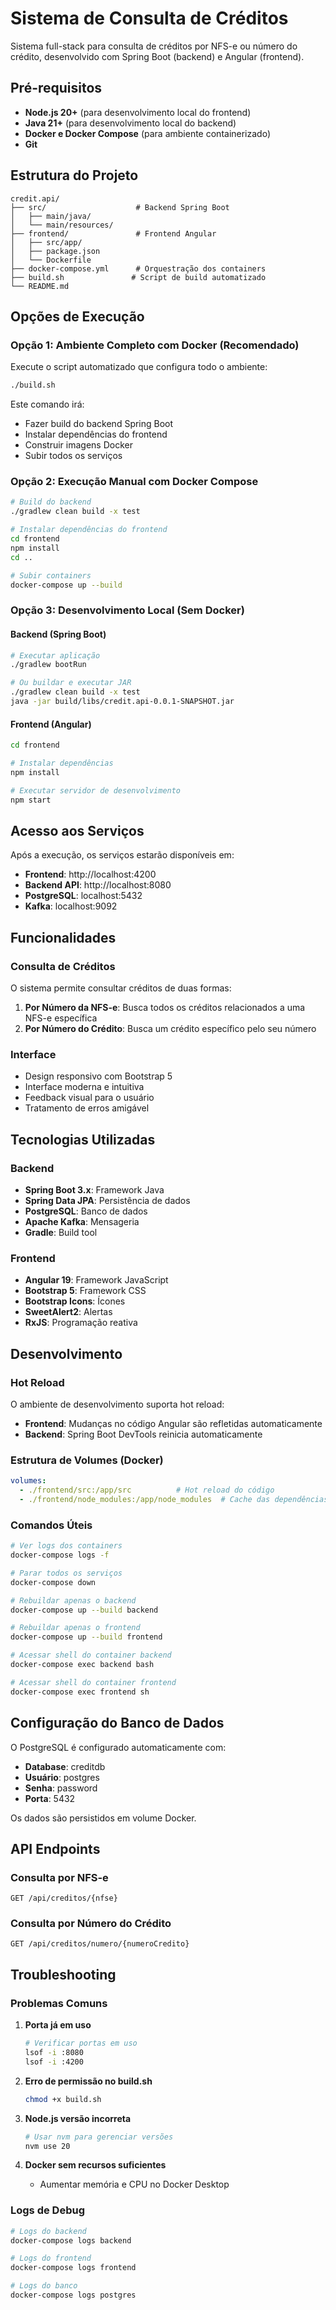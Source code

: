# Sistema de Consulta de Créditos

Sistema full-stack para consulta de créditos por NFS-e ou número do crédito, desenvolvido com Spring Boot (backend) e Angular (frontend).

## Pré-requisitos

- **Node.js 20+** (para desenvolvimento local do frontend)
- **Java 21+** (para desenvolvimento local do backend)
- **Docker e Docker Compose** (para ambiente containerizado)
- **Git**

## Estrutura do Projeto

```
credit.api/
├── src/                    # Backend Spring Boot
│   ├── main/java/
│   └── main/resources/
├── frontend/               # Frontend Angular
│   ├── src/app/
│   ├── package.json
│   └── Dockerfile
├── docker-compose.yml      # Orquestração dos containers
├── build.sh               # Script de build automatizado
└── README.md
```

## Opções de Execução

### Opção 1: Ambiente Completo com Docker (Recomendado)

Execute o script automatizado que configura todo o ambiente:

```bash
./build.sh
```

Este comando irá:
- Fazer build do backend Spring Boot
- Instalar dependências do frontend
- Construir imagens Docker
- Subir todos os serviços

### Opção 2: Execução Manual com Docker Compose

```bash
# Build do backend
./gradlew clean build -x test

# Instalar dependências do frontend
cd frontend
npm install
cd ..

# Subir containers
docker-compose up --build
```

### Opção 3: Desenvolvimento Local (Sem Docker)

#### Backend (Spring Boot)

```bash
# Executar aplicação
./gradlew bootRun

# Ou buildar e executar JAR
./gradlew clean build -x test
java -jar build/libs/credit.api-0.0.1-SNAPSHOT.jar
```

#### Frontend (Angular)

```bash
cd frontend

# Instalar dependências
npm install

# Executar servidor de desenvolvimento
npm start
```

## Acesso aos Serviços

Após a execução, os serviços estarão disponíveis em:

- **Frontend**: http://localhost:4200
- **Backend API**: http://localhost:8080
- **PostgreSQL**: localhost:5432
- **Kafka**: localhost:9092

## Funcionalidades

### Consulta de Créditos

O sistema permite consultar créditos de duas formas:

1. **Por Número da NFS-e**: Busca todos os créditos relacionados a uma NFS-e específica
2. **Por Número do Crédito**: Busca um crédito específico pelo seu número

### Interface

- Design responsivo com Bootstrap 5
- Interface moderna e intuitiva
- Feedback visual para o usuário
- Tratamento de erros amigável

## Tecnologias Utilizadas

### Backend
- **Spring Boot 3.x**: Framework Java
- **Spring Data JPA**: Persistência de dados
- **PostgreSQL**: Banco de dados
- **Apache Kafka**: Mensageria
- **Gradle**: Build tool

### Frontend
- **Angular 19**: Framework JavaScript
- **Bootstrap 5**: Framework CSS
- **Bootstrap Icons**: Ícones
- **SweetAlert2**: Alertas
- **RxJS**: Programação reativa

## Desenvolvimento

### Hot Reload

O ambiente de desenvolvimento suporta hot reload:

- **Frontend**: Mudanças no código Angular são refletidas automaticamente
- **Backend**: Spring Boot DevTools reinicia automaticamente

### Estrutura de Volumes (Docker)

```yaml
volumes:
  - ./frontend/src:/app/src          # Hot reload do código
  - ./frontend/node_modules:/app/node_modules  # Cache das dependências
```

### Comandos Úteis

```bash
# Ver logs dos containers
docker-compose logs -f

# Parar todos os serviços
docker-compose down

# Rebuildar apenas o backend
docker-compose up --build backend

# Rebuildar apenas o frontend
docker-compose up --build frontend

# Acessar shell do container backend
docker-compose exec backend bash

# Acessar shell do container frontend
docker-compose exec frontend sh
```

## Configuração do Banco de Dados

O PostgreSQL é configurado automaticamente com:

- **Database**: creditdb
- **Usuário**: postgres
- **Senha**: password
- **Porta**: 5432

Os dados são persistidos em volume Docker.

## API Endpoints

### Consulta por NFS-e
```
GET /api/creditos/{nfse}
```

### Consulta por Número do Crédito
```
GET /api/creditos/numero/{numeroCredito}
```

## Troubleshooting

### Problemas Comuns

1. **Porta já em uso**
   ```bash
   # Verificar portas em uso
   lsof -i :8080
   lsof -i :4200
   ```

2. **Erro de permissão no build.sh**
   ```bash
   chmod +x build.sh
   ```

3. **Node.js versão incorreta**
   ```bash
   # Usar nvm para gerenciar versões
   nvm use 20
   ```

4. **Docker sem recursos suficientes**
   - Aumentar memória e CPU no Docker Desktop

### Logs de Debug

```bash
# Logs do backend
docker-compose logs backend

# Logs do frontend
docker-compose logs frontend

# Logs do banco
docker-compose logs postgres
```
